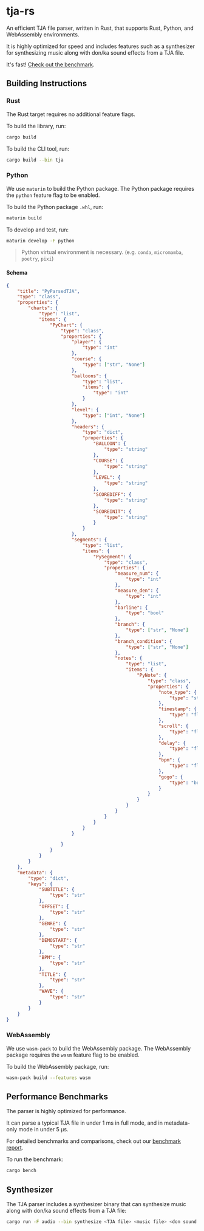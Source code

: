 # tja-rs

An efficient TJA file parser, written in Rust, that supports Rust, Python, and WebAssembly environments.

It is highly optimized for speed and includes features such as a synthesizer for synthesizing music along with don/ka sound effects from a TJA file.

It's fast! [Check out the benchmark](https://jacoblincool.github.io/tja-rs/report/).

## Building Instructions

### Rust

The Rust target requires no additional feature flags.

To build the library, run:

```sh
cargo build
```

To build the CLI tool, run:

```sh
cargo build --bin tja
```

### Python

We use `maturin` to build the Python package. The Python package requires the `python` feature flag to be enabled.

To build the Python package `.whl`, run: 

```sh
maturin build
```

To develop and test, run:

```sh
maturin develop -F python
```

> Python virtual environment is necessary. (e.g. `conda`, `micromamba`, `poetry`, `pixi`)

#### Schema
```json
{
    "title": "PyParsedTJA",
    "type": "class",
    "properties": {
        "charts": {
            "type": "list",
            "items": {
                "PyChart": {
                    "type": "class",
                    "properties": {
                        "player": {
                            "type": "int"
                        },
                        "course": {
                            "type": ["str", "None"]
                        },
                        "balloons": {
                            "type": "list",
                            "items": {
                                "type": "int"
                            }
                        },
                        "level": {
                            "type": ["int", "None"]
                        },
                        "headers": {
                            "type": "dict",
                            "properties": {
                                "BALLOON": {
                                    "type": "string"
                                },
                                "COURSE": {
                                    "type": "string"
                                },
                                "LEVEL": {
                                    "type": "string"
                                },
                                "SCOREDIFF": {
                                    "type": "string"
                                },
                                "SCOREINIT": {
                                    "type": "string"
                                }
                            }
                        },
                        "segments": {
                            "type": "list",
                            "items": {
                                "PySegment": {
                                    "type": "class",
                                    "properties": {
                                        "measure_num": {
                                            "type": "int"
                                        },
                                        "measure_den": {
                                            "type": "int"
                                        },
                                        "barline": {
                                            "type": "bool"
                                        },
                                        "branch": {
                                            "type": ["str", "None"]
                                        },
                                        "branch_condition": {
                                            "type": ["str", "None"]
                                        },
                                        "notes": {
                                            "type": "list",
                                            "items": {
                                                "PyNote": {
                                                    "type": "class",
                                                    "properties": {
                                                        "note_type": {
                                                            "type": "str"
                                                        },
                                                        "timestamp": {
                                                            "type": "float"
                                                        },
                                                        "scroll": {
                                                            "type": "float"
                                                        },
                                                        "delay": {
                                                            "type": "float"
                                                        },
                                                        "bpm": {
                                                            "type": "float"
                                                        },
                                                        "gogo": {
                                                            "type": "bool"
                                                        }
                                                    }
                                                }
                                            }
                                        }
                                    }
                                }
                            }
                        }

                    }
                }
            }
        }
    },
    "metadata": {
        "type": "dict",
        "keys": {
            "SUBTITLE": {
                "type": "str"
            },
            "OFFSET": {
                "type": "str"
            },
            "GENRE": {
                "type": "str"
            },
            "DEMOSTART": {
                "type": "str"
            },
            "BPM": {
                "type": "str"
            },
            "TITLE": {
                "type": "str"
            },
            "WAVE": {
                "type": "str"
            }
        }
    }
}
```

### WebAssembly

We use `wasm-pack` to build the WebAssembly package. The WebAssembly package requires the `wasm` feature flag to be enabled.

To build the WebAssembly package, run:

```sh
wasm-pack build --features wasm
```

## Performance Benchmarks

The parser is highly optimized for performance.

It can parse a typical TJA file in under 1 ms in full mode, and in metadata-only mode in under 5 µs.

For detailed benchmarks and comparisons, check out our [benchmark report](https://jacoblincool.github.io/tja-rs/report/).

To run the benchmark:

```sh
cargo bench
```

## Synthesizer

The TJA parser includes a synthesizer binary that can synthesize music along with don/ka sound effects from a TJA file:

```sh
cargo run -F audio --bin synthesize <TJA file> <music file> <don sound file> <ka sound file> --course <course> --branch <branch>
```
